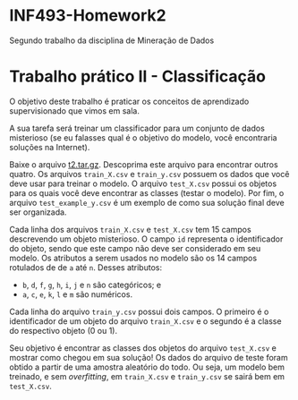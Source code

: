 # INF493-Homework2
Segundo trabalho da disciplina de Mineração de Dados

# Trabalho prático II - Classificação

O objetivo deste trabalho é praticar os conceitos de aprendizado supervisionado que vimos em sala.

A sua tarefa será treinar um classificador para um conjunto de dados misterioso (se eu falasses qual é o objetivo do modelo, você encontraria soluções na Internet).

Baixe o arquivo [t2.tar.gz](https://drive.google.com/file/d/125plHKUzFGxHjjCiVJcTQG2bPG_zgDNV/view?usp=sharing). Descoprima este arquivo para encontrar outros quatro. Os arquivos `train_X.csv` e `train_y.csv` possuem os dados que você deve usar para treinar o modelo. O arquivo `test_X.csv` possui os objetos para os quais você deve encontrar as classes (testar o modelo). Por fim, o arquivo `test_example_y.csv` é um exemplo de como sua solução final deve ser organizada.

Cada linha dos arquivos `train_X.csv` e `test_X.csv` tem 15 campos descrevendo um objeto misterioso. O campo `id` representa o identificador do objeto, sendo que este campo não deve ser considerado em seu modelo. Os atributos a serem usados no modelo são os 14 campos rotulados de de `a` até `n`. Desses atributos:
- `b`, `d`, `f`, `g`, `h`, `i`, `j` e `n` são categóricos; e
- `a`, `c`, `e`, `k`, `l` e `m` são numéricos.

Cada linha do arquivo `train_y.csv` possui dois campos. O primeiro é o identificador de um objeto do arquivo `train_X.csv` e o segundo é a classe do respectivo objeto (0 ou 1).

Seu objetivo é encontrar as classes dos objetos do arquivo `test_X.csv` e mostrar como chegou em sua solução! Os dados do arquivo de teste foram obtido a partir de uma amostra aleatório do todo. Ou seja, um modelo bem treinado, e sem _overfitting_, em `train_X.csv` e `train_y.csv` se sairá bem em `test_X.csv`.
